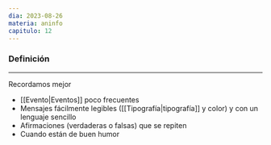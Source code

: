 ```yaml
---
dia: 2023-08-26
materia: aninfo
capitulo: 12
---
```

### Definición
---
Recordamos mejor
* [[Evento|Eventos]] poco frecuentes
* Mensajes fácilmente legibles ([[Tipografía|tipografía]] y color) y con un lenguaje sencillo
* Afirmaciones (verdaderas o falsas) que se repiten
* Cuando están de buen humor